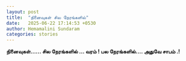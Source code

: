 ```yaml
---
layout: post
title:  "நினைவுகள் சில நேரங்களில்"
date:   2025-06-22 17:14:53 +0530
author: Hemamalini Sundaram
categories: stories
---
```


**நினைவுகள்\...\... சில நேரங்களில் \... வரம் ! பல நேரங்களில்\.... அதுவே சாபம்
.!**

